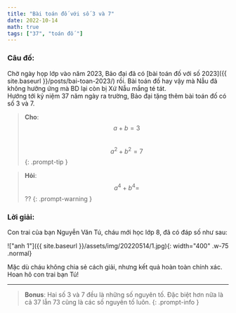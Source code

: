 ```yaml
---
title: "Bài toán đố với số 3 và 7"
date: 2022-10-14
math: true
tags: ["37", "toán đố "]
---
```


### Câu đố:

Chờ ngày họp lớp vào năm 2023, Bảo đại đã có [bài toán đố với số 2023]({{ site.baseurl }}/posts/bai-toan-2023/) rồi.  Bài toán đố hay vậy mà Nẫu đã không hưởng ứng mà BD lại còn bị Xứ Nẫu mắng té tát.  
Hướng tới kỷ niệm 37 năm ngày ra trường, Bảo đại tặng thêm bài toán đố có số 3 và 7.


> **Cho**:  
> $$a + b = 3$$  
> $$a^2 + b^2 = 7$$
{: .prompt-tip }


> **Hỏi**:  
> $$a^4 + b^4 = $$ ??
{: .prompt-warning }


### Lời giải:

Con trai của bạn Nguyễn Văn Tú, cháu mới học lớp 8, đã có đáp số như sau:

!["anh 1"]({{ site.baseurl }}/assets/img/20220514/1.jpg){: width="400" .w-75 .normal}

Mặc dù cháu không chia sẻ cách giải, nhưng kết quả hoàn toàn chính xác. Hoan hô con trai bạn Tú!

---

> **Bonus**: Hai số 3 và 7 đều là những số nguyên tố. Đặc biệt hơn nữa là cả 37 lẫn 73 cũng là các số nguyên tố luôn.
{: .prompt-info }

